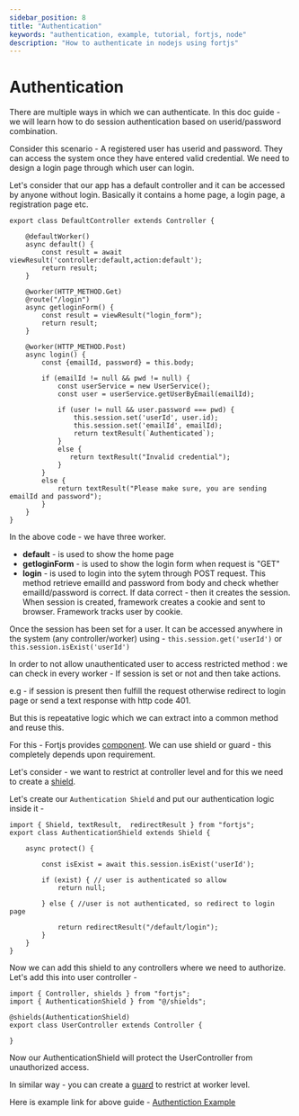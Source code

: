 ```yaml
---
sidebar_position: 8
title: "Authentication"
keywords: "authentication, example, tutorial, fortjs, node"
description: "How to authenticate in nodejs using fortjs"
---
```

 
# Authentication

There are multiple ways in which we can authenticate. In this doc guide - we will learn how to do session authentication based on userid/password combination.

Consider this scenario - A registered user has userid and password. They can access the system once they have entered valid credential. We need to design a login page through which user can login.

Let's consider that our app has a default controller and it can be accessed by anyone without login. Basically it contains a home page, a login page, a registration page etc.

```
export class DefaultController extends Controller {

    @defaultWorker()
    async default() {
        const result = await viewResult('controller:default,action:default');
        return result;
    }

    @worker(HTTP_METHOD.Get)
    @route("/login")
    async getloginForm() {
        const result = viewResult("login_form");
        return result;
    } 

    @worker(HTTP_METHOD.Post)
    async login() {
        const {emailId, password} = this.body;

        if (emailId != null && pwd != null) {
            const userService = new UserService();
            const user = userService.getUserByEmail(emailId);

            if (user != null && user.password === pwd) {
                this.session.set('userId', user.id);
                this.session.set('emailId', emailId);
                return textResult(`Authenticated`);
            }
            else {
               return textResult("Invalid credential");
            }
        }
        else {
            return textResult("Please make sure, you are sending emailId and password");
        }
    }
}
```

In the above code - we have three worker.

* **default** - is used to show the home page
* **getloginForm** - is used to show the login form when request is "GET"
* **login** - is  used to login into the sytem through POST request. This method retrieve emailId and password from body and check whether emailId/password is correct. If data correct - then it creates the session. When session is created, framework creates a cookie and sent to browser. Framework tracks user by cookie. 

Once the session has been set for a user. It can be accessed anywhere in the system (any controller/worker) using - `this.session.get('userId')`  or `this.session.isExist('userId')`

In order to not allow unauthenticated user to access restricted method : we can check in every worker - If session is set or not and then take actions.

e.g - if session is present then fulfill the request otherwise redirect to login page or send a text response with http code 401.

But this is repeatative logic which we can extract into a common method and reuse this.

For this - Fortjs provides [component](/docs/components/components.md). We can use shield or guard - this completely depends upon requirement.

Let's consider - we want to restrict at controller level and for this we need to create a [shield](/docs/components/shield.md). 

Let's create our `Authentication Shield` and put our authentication logic inside it - 

```
import { Shield, textResult,  redirectResult } from "fortjs";
export class AuthenticationShield extends Shield {

    async protect() {
        
        const isExist = await this.session.isExist('userId');

        if (exist) { // user is authenticated so allow
            return null;

        } else { //user is not authenticated, so redirect to login page

            return redirectResult("/default/login");
        }
    }
}
```

Now we can add this shield to any controllers where we need to authorize. Let's add this into user controller - 

```
import { Controller, shields } from "fortjs";
import { AuthenticationShield } from "@/shields";

@shields(AuthenticationShield) 
export class UserController extends Controller {

}
```

Now our AuthenticationShield will protect the UserController from unauthorized access.

In similar way - you can create a [guard](/docs/components/guard.md) to restrict at worker level.

Here is example link for above guide - [Authentiction Example](https://github.com/ujjwalguptaofficial/fortjs/tree/master/example/authentication)



